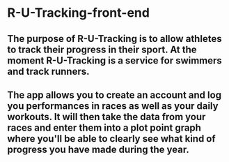 # R-U-Tracking-front-end
## The purpose of R-U-Tracking is to allow athletes to track their progress in their sport. At the moment R-U-Tracking is a service for swimmers and track runners. 

## The app allows you to create an account and log you performances in races as well as your daily workouts. It will then take the data from your races and enter them into a plot point graph where you'll be able to clearly see what kind of progress you have made during the year. 